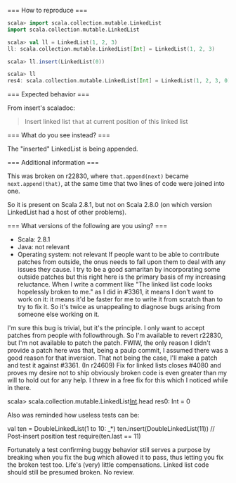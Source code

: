 === How to reproduce ===
```scala
scala> import scala.collection.mutable.LinkedList
import scala.collection.mutable.LinkedList

scala> val ll = LinkedList(1, 2, 3)
ll: scala.collection.mutable.LinkedList[Int] = LinkedList(1, 2, 3)

scala> ll.insert(LinkedList(0))

scala> ll
res4: scala.collection.mutable.LinkedList[Int] = LinkedList(1, 2, 3, 0)
```

=== Expected behavior ===

From insert's scaladoc:

> Insert linked list `that` at current position of this linked list


=== What do you see instead? ===

The "inserted" LinkedList is being appended.

=== Additional information ===

This was broken on r22830, where `that.append(next)` became `next.append(that)`, at the same time that two lines of code were joined into one.

So it is present on Scala 2.8.1, but not on Scala 2.8.0 (on which version LinkedList had a host of other problems).

=== What versions of the following are you using? ===
  - Scala: 2.8.1
  - Java: not relevant
  - Operating system: not relevant
If people want to be able to contribute patches from outside, the onus needs to fall upon them to deal with any issues they cause.  I try to be a good samaritan by incorporating some outside patches but this right here is the primary basis of my increasing reluctance.  When I write a comment like "The linked list code looks hopelessly broken to me." as I did in #3361, it means I don't want to work on it: it means it'd be faster for me to   write it from scratch than to try to fix it.  So it's twice as unappealing to diagnose bugs arising from someone else working on it.

I'm sure this bug is trivial, but it's the principle.  I only want to accept patches from people with followthrough.  So I'm available to revert r22830, but I'm not available to patch the patch.
FWIW, the only reason I didn't provide a patch here was that, being a paulp commit, I assumed there was a good reason for that inversion. That not being the case, I'll make a patch and test it against #3361.
(In r24609) Fix for linked lists closes #4080 and proves my desire not to ship
obviously broken code is even greater than my will to hold out for any
help.  I threw in a free fix for this which I noticed while in there.

  scala> scala.collection.mutable.LinkedList[Int]().head
  res0: Int = 0

Also was reminded how useless tests can be:

  val ten = DoubleLinkedList(1 to 10: _*)
  ten.insert(DoubleLinkedList(11))
  // Post-insert position test
  require(ten.last == 11)

Fortunately a test confirming buggy behavior still serves a purpose
by breaking when you fix the bug which allowed it to pass, thus letting
you fix the broken test too.  Life's (very) little compensations.
Linked list code should still be presumed broken.  No review.
